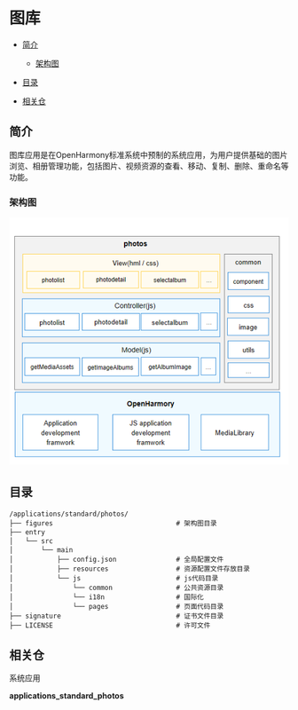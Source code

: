 # 图库<a name="ZH-CN_TOPIC_0000001177189635"></a>

-   [简介](#section443318452403)
    -   [架构图](#section17686421134110)

-   [目录](#section7867113874118)
-   [相关仓](#section229716044218)

## 简介<a name="section443318452403"></a>

图库应用是在OpenHarmony标准系统中预制的系统应用，为用户提供基础的图片浏览、相册管理功能，包括图片、视频资源的查看、移动、复制、删除、重命名等功能。

### 架构图<a name="section17686421134110"></a>

![](figures/L2.png)

## 目录<a name="section7867113874118"></a>

```
/applications/standard/photos/
├── figures                               # 架构图目录
├── entry                 
│   └── src
│       └── main
│           ├── config.json               # 全局配置文件
│           ├── resources                 # 资源配置文件存放目录
│           └── js                        # js代码目录
│               └── common                # 公共资源目录
│               └── i18n                  # 国际化
│               └── pages                 # 页面代码目录
├── signature                             # 证书文件目录
├── LICENSE                               # 许可文件
```

## 相关仓<a name="section229716044218"></a>

系统应用

**applications\_standard\_photos**

